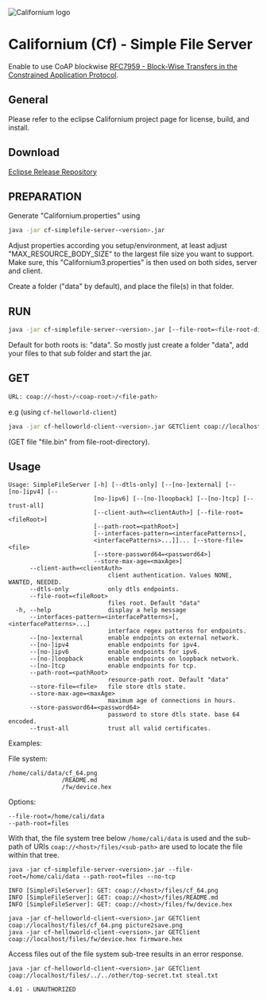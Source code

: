 ![Californium logo](../../cf_64.png)

# Californium (Cf) - Simple File Server

Enable to use CoAP blockwise [RFC7959 - Block-Wise Transfers in the Constrained Application Protocol](http://tools.ietf.org/html/rfc7959).

## General

Please refer to the eclipse Californium project page for license, build, and install.

## Download

[Eclipse Release Repository](https://repo.eclipse.org/content/repositories/californium-releases/org/eclipse/californium/cf-simplefile-server/3.11.0/cf-simplefile-server-3.11.0.jar)

## PREPARATION

Generate "Californium.properties" using 

```sh
java -jar cf-simplefile-server-<version>.jar
```

Adjust properties according you setup/environment, at least adjust "MAX_RESOURCE_BODY_SIZE"
to the largest file size you want to support. Make sure, this "Californium3.properties" is then used on both sides, server and client.

Create a folder ("data" by default), and place the file(s) in that folder.

## RUN

```sh
java -jar cf-simplefile-server-<version>.jar [--file-root=<file-root-directory>] [--path-root=<coap-root>]
```

Default for both roots is: "data".
So mostly just create a folder "data", add your files to that sub folder and start the jar.

## GET

```sh
URL: coap://<host>/<coap-root>/<file-path>
```

e.g (using `cf-helloworld-client`)

```sh
java -jar cf-helloworld-client-<version>.jar GETClient coap://localhost/data/file.bin file2save.bin
```

(GET file "file.bin" from file-root-directory).

## Usage

```
Usage: SimpleFileServer [-h] [--dtls-only] [--[no-]external] [--[no-]ipv4] [--
                        [no-]ipv6] [--[no-]loopback] [--[no-]tcp] [--trust-all]
                        [--client-auth=<clientAuth>] [--file-root=<fileRoot>]
                        [--path-root=<pathRoot>]
                        [--interfaces-pattern=<interfacePatterns>[,
                        <interfacePatterns>...]]... [--store-file=<file>
                        [--store-password64=<password64>]
                        --store-max-age=<maxAge>]
      --client-auth=<clientAuth>
                            client authentication. Values NONE, WANTED, NEEDED.
      --dtls-only           only dtls endpoints.
      --file-root=<fileRoot>
                            files root. Default "data"
  -h, --help                display a help message
      --interfaces-pattern=<interfacePatterns>[,<interfacePatterns>...]
                            interface regex patterns for endpoints.
      --[no-]external       enable endpoints on external network.
      --[no-]ipv4           enable endpoints for ipv4.
      --[no-]ipv6           enable endpoints for ipv6.
      --[no-]loopback       enable endpoints on loopback network.
      --[no-]tcp            enable endpoints for tcp.
      --path-root=<pathRoot>
                            resource-path root. Default "data"
      --store-file=<file>   file store dtls state.
      --store-max-age=<maxAge>
                            maximum age of connections in hours.
      --store-password64=<password64>
                            password to store dtls state. base 64 encoded.
      --trust-all           trust all valid certificates.
```

Examples:

File system:

```
/home/cali/data/cf_64.png
               /README.md
               /fw/device.hex
```

Options:

```
--file-root=/home/cali/data
--path-root=files
```

With that, the file system tree below `/home/cali/data` is used and the sub-path of URIs `coap://<host>/files/<sub-path>` are used to locate the file within that tree.

```
java -jar cf-simplefile-server-<version>.jar --file-root=/home/cali/data --path-root=files --no-tcp

INFO [SimpleFileServer]: GET: coap://<host>/files/cf_64.png
INFO [SimpleFileServer]: GET: coap://<host>/files/README.md
INFO [SimpleFileServer]: GET: coap://<host>/files/fw/device.hex
```

```
java -jar cf-helloworld-client-<version>.jar GETClient coap://localhost/files/cf_64.png picture2save.png
java -jar cf-helloworld-client-<version>.jar GETClient coap://localhost/files/fw/device.hex firmware.hex
```

Access files out of the file system sub-tree results in an error response.
 
```
java -jar cf-helloworld-client-<version>.jar GETClient coap://localhost/files/../../other/top-secret.txt steal.txt

4.01 - UNAUTHORIZED
```
